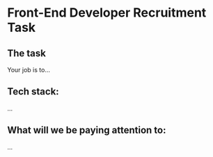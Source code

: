 # Front-End Developer Recruitment Task

## The task
Your job is to...


## Tech stack:
...


## What will we be paying attention to:
...